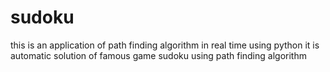 # sudoku
this is an application of path finding algorithm in real time using python
it is automatic solution of famous game sudoku using path finding algorithm
